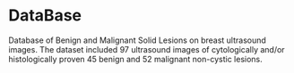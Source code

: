 # DataBase
Database of Benign and Malignant Solid Lesions on breast ultrasound images.
The dataset included 97 ultrasound images of cytologically and/or histologically proven 45 benign and 52 malignant non-cystic lesions. 
